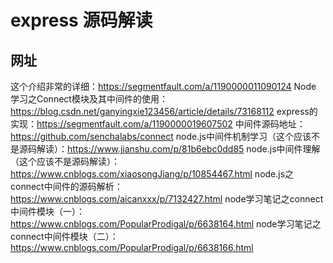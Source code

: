 # express 源码解读

## 网址

这个介绍非常的详细：https://segmentfault.com/a/1190000011090124
Node 学习之Connect模块及其中间件的使用：https://blog.csdn.net/ganyingxie123456/article/details/73168112
express的实现：https://segmentfault.com/a/1190000019607502
中间件源码地址：https://github.com/senchalabs/connect
node.js中间件机制学习（这个应该不是源码解读）：https://www.jianshu.com/p/81b6ebc0dd85
node.js中间件理解（这个应该不是源码解读）：https://www.cnblogs.com/xiaosongJiang/p/10854467.html
node.js之connect中间件的源码解析：https://www.cnblogs.com/aicanxxx/p/7132427.html
node学习笔记之connect中间件模块（一）：https://www.cnblogs.com/PopularProdigal/p/6638164.html
node学习笔记之connect中间件模块（二）：https://www.cnblogs.com/PopularProdigal/p/6638166.html

